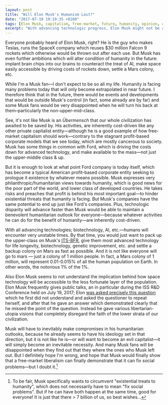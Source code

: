 ```yaml
---
layout: post
title: "Will Elon Musk's Humanism Last?"
date: "2017-07-19 19:19:35 +0200"
tags: [Elon Musk, capitalism, free-market, future, humanity, opinion, cosmos, SpaceX]
excerpt: "With advancing technologic progress, Elon Musk might not be able to hold on humanism for long."
---
```


Everyone probably heard of Elon Musk, right? He is the guy who makes Teslas, runs the SpaceX company which reuses $30 million Falcon 9 rockets which otherwise would be thrown out after each use. But Musk has even further ambitions which will alter condition of humanity in the future: implant brain chips into our brains to counteract the treat of AI, make space easily  accessible by driving costs of rockets down, settle a Mars colony, etc.

While I'm a Musk fan—I don't expect to be so all my life. Humanity is facing many problems today that will only become extrapolated in near future. I therefore think that in the future, there would be events and developments that would be outside Musk's control (in fact, some already are by far) and some Musk fans would be very disappointed when he will turn his back at them–particularly the non-upper-mid-class.

See, it's not like Musk is an *Übermensch* that our whole civilization has awaited to be saved by. His activities, are inherently cost-driven like any other private capitalist entity—although he is a good example of how free-market capitalism should work—contrary to the stagnant profit-based corporate models that we see today, which are mostly cancerous to society. Musk has some things in common with Ford, which is driving the costs down for advanced technology, and make available to the mass—not just the upper-middle class & up.

But it is enough to look at what point Ford company is today itself, which has become a typical American profit-based corporate entity seeking to prologue it existence by whatever means possible. Musk expresses very philanthropic/humanitarian views towards humanity, which is good news for the poor part of the world, and lower class of developed countries. He takes risks and preaches that profit is behind his most important goal—to hinder existential threats that humanity is facing. But Musk's companies have the same potential to end up just like Ford's companies. Plus, technologic disparity will advance faster than Musk would be able to maintain a benevolent humanitarian outlook for everyone—because whatever activities he can do for the benefit of humanity—are inherently cost-driven.

With all advancing technologies; biotechnology, AI, etc.—humans will encounter very unstable times. By that time, you would just want to pack up the upper-class on Musk's [ITS-BFR](https://en.wikipedia.org/wiki/Interplanetary_Transport_System), give them most advanced technology for life longevity, biotechnology, genetic improvement, etc. and settle a backup colony on Mars as fast as possible. And it is not like everyone will go to mars — just a colony of 1 million people. In fact, a Mars colony of 1 million, will represent 0.01-0.015% of all the human population on Earth. In other words, the notorious 1% of the 1%.

Also Elon Musk seems to not understand the implication behind how space technology will be accessible to the less fortunate layer of the population. Elon Musk frequently gives public talks, an in particular during the ISS R&D Conference held on July 19, 2017; Elon [was asked precisely this question](https://youtu.be/BqvBhhTtUm4?t=59m3s) which he first did not understand and asked the questioner to repeat herself, and after that he gave an answer which demonstrated clearly that he missed the point of the question. Instead he gave various libertarian-utopia visions that completely disregard the faith of the lower strata of our civilization.

Musk will have to inevitably make compromises in his humanitarian outlooks, because he already seems to have his ideology set in that direction, but it is not like he is—or will want to become an evil capitalist—it will simply become an inevitable necessity. And many Musk fans will be disappointed when they find out that they where the ones who Musk left out. But I definitely hope I'm wrong, and hope that Musk would finally show that a free-market liberalism can finally demonstrate that it can fix social problems—but I doubt it.[^1]

[^1]: To be fair, Musk specifically wants to circumvent "existential treats to humanity", which does not necessarily have to mean "fix social problems". But if he can have both happen at the same time, good for everyone! It is just that there > 7 billion of us, so best wishes...
